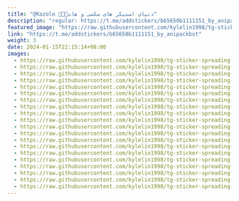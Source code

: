 ```yaml
---
title: "@Kazolo 💜👈🏽دنیای استیکر های سکسی و هات"
description: "regular: https://t.me/addstickers/b65650b1111151_by_anipackbot"
featured_image: "https://raw.githubusercontent.com/kylelin1998/tg-sticker-spreading-worldwide-images/main/img/9728d5f0-4226-43d8-b154-feb80576d766.jpg"
link: "https://t.me/addstickers/b65650b1111151_by_anipackbot"
weight: 3
date: 2024-01-15T22:15:14+08:00
images:
  - https://raw.githubusercontent.com/kylelin1998/tg-sticker-spreading-worldwide-images/main/img/9728d5f0-4226-43d8-b154-feb80576d766.jpg
  - https://raw.githubusercontent.com/kylelin1998/tg-sticker-spreading-worldwide-images/main/img/766b4611-e153-42d7-bc9d-1a45ae0b99c9.jpg
  - https://raw.githubusercontent.com/kylelin1998/tg-sticker-spreading-worldwide-images/main/img/4b382868-f2a3-4d9d-9ad9-8f044bb6fa29.jpg
  - https://raw.githubusercontent.com/kylelin1998/tg-sticker-spreading-worldwide-images/main/img/7a755823-735d-40ad-8b28-6246856b37cf.jpg
  - https://raw.githubusercontent.com/kylelin1998/tg-sticker-spreading-worldwide-images/main/img/351b66ad-f705-4d29-8fc5-437ca8fb61d9.jpg
  - https://raw.githubusercontent.com/kylelin1998/tg-sticker-spreading-worldwide-images/main/img/443e2549-0be7-409e-85b0-3047b1dec939.jpg
  - https://raw.githubusercontent.com/kylelin1998/tg-sticker-spreading-worldwide-images/main/img/74ac36b7-a8b5-4460-a312-5ae5c7503740.jpg
  - https://raw.githubusercontent.com/kylelin1998/tg-sticker-spreading-worldwide-images/main/img/07e8a7ff-6116-4ab9-a990-c5fda5c7f841.jpg
  - https://raw.githubusercontent.com/kylelin1998/tg-sticker-spreading-worldwide-images/main/img/12c498a4-2e57-4539-98a9-a64cd125968c.jpg
  - https://raw.githubusercontent.com/kylelin1998/tg-sticker-spreading-worldwide-images/main/img/40a193c3-f533-4d7e-93de-7688a004397c.jpg
  - https://raw.githubusercontent.com/kylelin1998/tg-sticker-spreading-worldwide-images/main/img/e291007c-38f1-4571-8ac3-a706f6bdb8de.jpg
  - https://raw.githubusercontent.com/kylelin1998/tg-sticker-spreading-worldwide-images/main/img/9adaf057-ad60-49b7-a26b-9d174a3feedc.jpg
  - https://raw.githubusercontent.com/kylelin1998/tg-sticker-spreading-worldwide-images/main/img/518ed160-5f38-4eb7-b724-281841cc9e9b.jpg
  - https://raw.githubusercontent.com/kylelin1998/tg-sticker-spreading-worldwide-images/main/img/7716eb56-d289-43b3-8387-a762a544e96e.jpg
  - https://raw.githubusercontent.com/kylelin1998/tg-sticker-spreading-worldwide-images/main/img/d1561bd9-ff37-4219-bfb2-15eda557efa6.jpg
  - https://raw.githubusercontent.com/kylelin1998/tg-sticker-spreading-worldwide-images/main/img/4d0f91f8-668a-410d-9f41-8185ea467210.jpg
  - https://raw.githubusercontent.com/kylelin1998/tg-sticker-spreading-worldwide-images/main/img/98eaf620-ea40-42b7-acd6-376228466d6f.jpg
  - https://raw.githubusercontent.com/kylelin1998/tg-sticker-spreading-worldwide-images/main/img/c8b74603-8052-4154-8027-be3491d2e302.jpg
  - https://raw.githubusercontent.com/kylelin1998/tg-sticker-spreading-worldwide-images/main/img/bd2ad9d1-6d49-4cbd-a13e-0295180689a4.jpg
  - https://raw.githubusercontent.com/kylelin1998/tg-sticker-spreading-worldwide-images/main/img/4d04de36-c4ed-4092-9f00-f81dd929d34f.jpg
---
```

